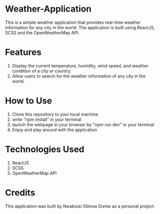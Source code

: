 # Weather-Application
This is a simple weather application that provides real-time weather information for any city in the world. The application is built using ReactJS, SCSS and the OpenWeatherMap API.

# Features
1. Display the current temperature, humidity, wind speed, and weather condition of a city or country.
2. Allow users to search for the weather information of any city in the world.

# How to Use
1. Clone this repository to your local machine.
2. write "npm install" in your terminal
3. launch the webpage in your browser by "npm run dev" in your terminal
4. Enjoy and play around with the application

# Technologies Used
1. ReactJS
2. SCSS
3. OpenWeatherMap API

# Credits
This application was built by Nwabuisi Obinna Divine as a personal project.
